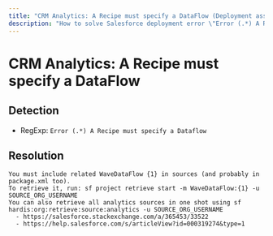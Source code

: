 ```yaml
---
title: "CRM Analytics: A Recipe must specify a DataFlow (Deployment assistant)"
description: "How to solve Salesforce deployment error \"Error (.*) A Recipe must specify a Dataflow\""
---
```

<!-- markdownlint-disable MD013 -->
# CRM Analytics: A Recipe must specify a DataFlow

## Detection

- RegExp: `Error (.*) A Recipe must specify a Dataflow`

## Resolution

```shell
You must include related WaveDataFlow {1} in sources (and probably in package.xml too).
To retrieve it, run: sf project retrieve start -m WaveDataFlow:{1} -u SOURCE_ORG_USERNAME
You can also retrieve all analytics sources in one shot using sf hardis:org:retrieve:source:analytics -u SOURCE_ORG_USERNAME
  - https://salesforce.stackexchange.com/a/365453/33522
  - https://help.salesforce.com/s/articleView?id=000319274&type=1
```
